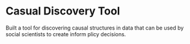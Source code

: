 # Casual Discovery Tool

Built a tool for discovering causal structures in data that can be used by social scientists to create inform plicy decisions.
